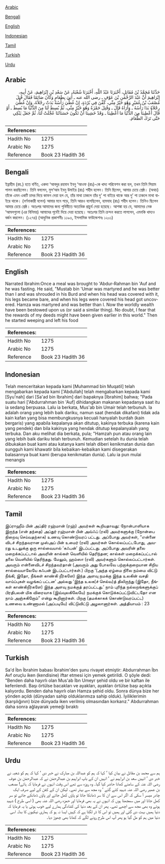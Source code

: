 [Arabic](#arabic)

[Bengali](#bengali)

[English](#english)

[Indonesian](#indonesian)

[Tamil](#tamil)

[Turkish](#turkish)

[Urdu](#urdu)

## Arabic


<div dir="rtl" lang="ar" style={{fontSize:'larger',backgroundColor:'#f8f9fa',padding:20}}>
حَدَّثَنَا مُحَمَّدُ بْنُ مُقَاتِلٍ، أَخْبَرَنَا عَبْدُ اللَّهِ، أَخْبَرَنَا شُعْبَةُ، عَنْ سَعْدِ بْنِ إِبْرَاهِيمَ، عَنْ أَبِيهِ، إِبْرَاهِيمَ أَنَّ عَبْدَ الرَّحْمَنِ بْنَ عَوْفٍ ـ رضى الله عنه ـ أُتِيَ بِطَعَامٍ وَكَانَ صَائِمًا فَقَالَ قُتِلَ مُصْعَبُ بْنُ عُمَيْرٍ وَهُوَ خَيْرٌ مِنِّي، كُفِّنَ فِي بُرْدَةٍ، إِنْ غُطِّيَ رَأْسُهُ بَدَتْ رِجْلاَهُ، وَإِنْ غُطِّيَ رِجْلاَهُ بَدَا رَأْسُهُ ـ وَأُرَاهُ قَالَ ـ وَقُتِلَ حَمْزَةُ وَهُوَ خَيْرٌ مِنِّي، ثُمَّ بُسِطَ لَنَا مِنَ الدُّنْيَا مَا بُسِطَ ـ أَوْ قَالَ أُعْطِينَا مِنَ الدُّنْيَا مَا أُعْطِينَا ـ وَقَدْ خَشِينَا أَنْ تَكُونَ حَسَنَاتُنَا عُجِّلَتْ لَنَا، ثُمَّ جَعَلَ يَبْكِي حَتَّى تَرَكَ الطَّعَامَ‏.‏
</div>
<div style={{backgroundColor:'#f8f9fa',padding:20, marginBottom: 10}}><table> <thead> <tr> <th>References:</th> <th></th> </tr> </thead> <tbody><tr><td>Hadith No</td><td>1275</td></tr><tr><td>Arabic No</td><td>1275</td></tr><tr><td>Reference</td><td>Book 23 Hadith 36</td></tr></tbody></table></div>

## Bengali


<div dir="ltr" lang="bn" style={{fontSize:'larger',backgroundColor:'#f8f9fa',padding:20}}>
ইব্রাহীম (রহ.) হতে বর্ণিত, একদা ‘আবদুর রহমান ইবনু ‘আওফ (রাঃ)-কে খাদ্য পরিবেশন করা হল, তখন তিনি সিয়াম পালন করছিলেন। তিনি বললেন, মুস‘আব ইবনু উমাইর (রাঃ) শহীদ হলেন। তিনি ছিলেন, আমার চেয়ে শ্রেষ্ঠ। (অথচ) তাঁকে এমন একটি চাদর দিয়ে কাফন দেয়া হল যে, তাঁর মাথা ঢাকলে তাঁর দু’ পা বাইরে থাকে আর দু’ পা ঢাকলে মাথা বাইরে থাকে। (বর্ণনাকারী বলেন) আমার মনে পড়ে, তিনি আরও বলেছিলেন, হামযাহ (রাঃ) শহীদ হলেন। তিনিও ছিলেন আমার চেয়ে শ্রেষ্ঠ। অতঃপর আমাদের জন্য পৃথিবীতে অত্যধিক প্রাচুর্য দেয়া হয়েছে। আশঙ্কা হয় যে, আমাদের নেক ‘আমলগুলো (এর বিনিময়) আমাদের পূর্বেই দিয়ে দেয়া হয়েছে। অতঃপর তিনি ক্রন্দন করতে লাগলেন, এমনকি খাদ্যও বর্জন করলেন। (১২৭৪) (আধুনিক প্রকাশনীঃ ১১৯৩, ইসলামিক ফাউন্ডেশনঃ ১২০১)
</div>
<div style={{backgroundColor:'#f8f9fa',padding:20, marginBottom: 10}}><table> <thead> <tr> <th>References:</th> <th></th> </tr> </thead> <tbody><tr><td>Hadith No</td><td>1275</td></tr><tr><td>Arabic No</td><td>1275</td></tr><tr><td>Reference</td><td>Book 23 Hadith 36</td></tr></tbody></table></div>

## English


<div dir="ltr" lang="en" style={{fontSize:'larger',backgroundColor:'#f8f9fa',padding:20}}>
Narrated Ibrahim:Once a meal was brought to 'Abdur-Rahman bin 'Auf and he was fasting. He said, "Mustab bin 'Umar was martyred and he was better than I and was shrouded in his Burd and when his head was covered with it, his legs became bare, and when his legs were covered his head got uncovered. Hamza was martyred and was better than I. Now the worldly wealth have been bestowed upon us (or said a similar thing). No doubt, I fear that the rewards of my deeds might have been given earlier in this world." Then he started weeping and left his food
</div>
<div style={{backgroundColor:'#f8f9fa',padding:20, marginBottom: 10}}><table> <thead> <tr> <th>References:</th> <th></th> </tr> </thead> <tbody><tr><td>Hadith No</td><td>1275</td></tr><tr><td>Arabic No</td><td>1275</td></tr><tr><td>Reference</td><td>Book 23 Hadith 36</td></tr></tbody></table></div>

## Indonesian


<div dir="ltr" lang="id" style={{fontSize:'larger',backgroundColor:'#f8f9fa',padding:20}}>
Telah menceritakan kepada kami [Muhammad bin Muqatil] telah mengabarkan kepada kami ['Abdullah] telah mengabarkan kepada kami [Syu'nah] dari [Sa'ad bin Ibrahim] dari bapaknya [Ibrahim] bahwa; "Pada suatu hari ['Abdurrahman bin 'Auf] dihidangkan makanan kepadanya saat itu ia sedang berpuasa. Lalu ia berkata, Mus'ab bin Umair telah terbunuh. Ia adalah orang yang lebih baik dariku, namun saat (hendak dikafani) tidak ada kain kafan yang bisa membungkusnya kecuali hanyalah burdah (kain bergaris) yang apabila kepalanya akan ditutup, kakinya terbuka (karena kain yang pendek) dan bila kakinya yang hendak ditutup kepalanyalah yang terbuka. Dan aku melihat dia berkata, pula; "Hamzah pun atau orang lain yang lebih baik dariku telah terbunuh. Kemudian setelah itu dunia telah dibukakan buat kami atau katanya kami telah diberi kenikmatan dunia dan sungguh kami khawatir bila kebaikan-kebaikan kami disegerakan balasannya buat kami (berupa kenikmatan dunia). Lalu ia pun mulai menangis
</div>
<div style={{backgroundColor:'#f8f9fa',padding:20, marginBottom: 10}}><table> <thead> <tr> <th>References:</th> <th></th> </tr> </thead> <tbody><tr><td>Hadith No</td><td>1275</td></tr><tr><td>Arabic No</td><td>1275</td></tr><tr><td>Reference</td><td>Book 23 Hadith 36</td></tr></tbody></table></div>

## Tamil


<div dir="ltr" lang="ta" style={{fontSize:'larger',backgroundColor:'#f8f9fa',padding:20}}>
இப்ராஹீம் பின் அப்திர் ரஹ்மான் (ரஹ்) அவர்கள் கூறியதாவது: நோன்பாளியாக இருந்த (என் தந்தை) அப்துர் ரஹ்மான் பின் அவ்ஃப் (ரலி) அவர்களுக்கு (நோன்பை நிறைவு செய்வதற்காக) உணவு கொண்டுவரப் பட்டது. அப்போது அவர்கள், “என்னை விடச் சிறந்தவரான முஸ்அப் பின் உமைர் (ரலி) அவர்கள் கொல்லப்பட்டபோது, அவரது உடலுக்கு ஒரு சால்வையால் ‘கஃபன்’ இடப்பட்டது. அப்போது அவரின் தலை மறைக்கப்பட்டால் அவரின் கால்கள் வெளியில் தெரிந்தன; கால்கள் மறைக்கப்பட்டால் தலை வெளியில் தெரிந்தது. மேலும், ஹம்ஸா (ரலி) அவர்களும் கொல்லப்பட்டார்கள். அவரும் என்னைவிடச் சிறந்தவர்தான் (அவரும் அது போலவே பற்றாக்குறையான சிறிய சால்வையாலேயே கஃபன் இடப்பட்டார்கள்.) பிறகு ‘(அந்த ஏழ்மை நிலை நம்மை விட்டு நீங்கி, இதோ, நீங்கள் காண்கி றீர்களே) இந்த அளவு நமக்கு இந்த உலகின் வசதி வாய்ப்புகள் வழங்கப் பட்டன’ அல்லது ‘இந்த உலக(ச் செல்வ)த் திலிருந்து (இதோ, நீங்கள் காண்கிறீர்களே) இந்த அளவு நமக்குத் தரப்பட்டது.’ நாம் புரிந்த நல்லறங்களுக்குப் பிரதிபலன் மிக விரைவாக (இவ்வுலகிலேயே) நமக்குக் கொடுக்கப்பட்டுவிட்டதோ என நாம் அஞ்சுகிறோம்” என்று கூறினார்கள். பிறகு (தமக்காகக் கொண்டுவரப்பட்ட) உணவை உண்ணாமல் (அப்படியே) விட்டுவிட்டு அழலானார்கள். அத்தியாயம் : 23
</div>
<div style={{backgroundColor:'#f8f9fa',padding:20, marginBottom: 10}}><table> <thead> <tr> <th>References:</th> <th></th> </tr> </thead> <tbody><tr><td>Hadith No</td><td>1275</td></tr><tr><td>Arabic No</td><td>1275</td></tr><tr><td>Reference</td><td>Book 23 Hadith 36</td></tr></tbody></table></div>

## Turkish


<div dir="ltr" lang="tr" style={{fontSize:'larger',backgroundColor:'#f8f9fa',padding:20}}>
Sa'd İbn İbrahim babası İbrahim'den şunu rivayet etmiştir: Abdurrahman İbn Avf oruçlu iken (kendisine) iftar etmesi için yemek getirildi. O şöyle dedi: "Benden daha hayırlı olan Mus'ab İbn Umeyr şehid oldu ve bir kaftan ile kefenlendi. Başı örtülse bacakları ve ayakları, ayakları örtülse başı açıkta kalıyordu. Benden daha hayırlı olan Hamza şehid oldu. Sonra dünya bize her yönden açıldı (dünyadan sahip olduklarımıza sahip olduk). İyiliklerimin (karşılığının) bize dünyada iken verilmiş olmasından korkarız." Abdurrahman daha sonra ağlayarak yemeği bıraktı
</div>
<div style={{backgroundColor:'#f8f9fa',padding:20, marginBottom: 10}}><table> <thead> <tr> <th>References:</th> <th></th> </tr> </thead> <tbody><tr><td>Hadith No</td><td>1275</td></tr><tr><td>Arabic No</td><td>1275</td></tr><tr><td>Reference</td><td>Book 23 Hadith 36</td></tr></tbody></table></div>

## Urdu


<div dir="rtl" lang="ur" style={{fontSize:'larger',backgroundColor:'#f8f9fa',padding:20}}>
ہم سے محمد بن مقاتل نے بیان کیا ‘ کہا کہ ہم کو عبداللہ بن مبارک نے خبر دی ‘ کہا کہ ہم کو شعبہ نے خبر دی ‘ انہیں سعد بن ابراہیم نے ‘ انہیں ان کے باپ ابراہیم بن عبدالرحمٰن نے کہ عبدالرحمٰن بن عوف رضی اللہ عنہ کے سامنے کھانا حاضر کیا گیا۔ وہ روزہ سے تھے اس وقت انہوں نے فرمایا کہ ہائے! مصعب بن عمیر رضی اللہ عنہ شہید کئے گئے ‘ وہ مجھ سے بہتر تھے۔ لیکن ان کے کفن کے لیے صرف ایک چادر میسر آ سکی کہ اگر اس سے ان کا سر ڈھانکا جاتا تو پاؤں کھل جاتے اور پاؤں ڈھانکے جاتے تو سر کھل جاتا اور میں سمجھتا ہوں کہ انہوں نے یہ بھی فرمایا اور حمزہ رضی اللہ عنہ بھی ( اسی طرح ) شہید ہوئے وہ بھی مجھ سے اچھے تھے۔ پھر ان کے بعد دنیا کی کشادگی ہمارے لیے خوب ہوئی یا یہ فرمایا کہ دنیا ہمیں بہت دی گئی اور ہمیں تو اس کا ڈر لگتا ہے کہ کہیں ایسا نہ ہو کہ ہماری نیکیوں کا بدلہ اسی دنیا میں ہم کو مل گیا ہو پھر آپ اس طرح رونے لگے کہ کھانا بھی چھوڑ دیا۔
</div>
<div style={{backgroundColor:'#f8f9fa',padding:20, marginBottom: 10}}><table> <thead> <tr> <th>References:</th> <th></th> </tr> </thead> <tbody><tr><td>Hadith No</td><td>1275</td></tr><tr><td>Arabic No</td><td>1275</td></tr><tr><td>Reference</td><td>Book 23 Hadith 36</td></tr></tbody></table></div>